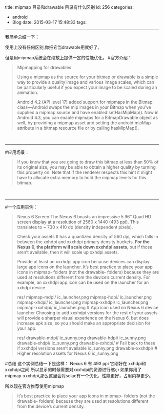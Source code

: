 title: mipmap 目录和drawable 目录有什么区别
id: 256
categories:
  - android
  - Blog
date: 2015-03-17 15:48:33
tags:
---

我简单总结一下：

使用上没有任何区别,你把它当drawable用就好了。

但是用mipmap系统会在缩放上提供一定的性能优化。
#官方介绍：

> Mipmapping for drawables
> 
>   Using a mipmap as the source for your bitmap or drawable is a simple way to provide a quality image and various image scales, which can be particularly useful if you expect your image to be scaled during an animation.
> 
>   Android 4.2 (API level 17) added support for mipmaps in the Bitmap class—Android swaps the mip images in your Bitmap when you've supplied a mipmap source and have enabled setHasMipMap(). Now in Android 4.3, you can enable mipmaps for a BitmapDrawable object as well, by providing a mipmap asset and setting the android:mipMap attribute in a bitmap resource file or by calling hasMipMap().

&nbsp;

* * *

#应用场景：

> If you know that you are going to draw this bitmap at less than 50% of its original size, you may be able to obtain a higher quality by turning this property on. Note that if the renderer respects this hint it might have to allocate extra memory to hold the mipmap levels for this bitmap.

&nbsp;

* * *

#一个应用实例：

> Nexus 6
>   Screen
>   The Nexus 6 boasts an impressive 5.96” Quad HD screen display at a resolution of 2560 x 1440 (493 ppi). This translates to ~ 730 x 410 dp (density independent pixels).
> 
>   Check your assets
>   It has a quantized density of 560 dpi, which falls in between the xxhdpi and xxxhdpi primary density buckets. **For the Nexus 6, the platform will scale down xxxhdpi assets**, but if those aren’t available, then it will scale up xxhdpi assets.
> 
>   Provide at least an xxxhdpi app icon because devices can display large app icons on the launcher. It’s best practice to place your app icons in mipmap- folders (not the drawable- folders) because they are used at resolutions different from the device’s current density. For example, an xxxhdpi app icon can be used on the launcher for an xxhdpi device.
> 
>   res/
>   mipmap-mdpi/
>   ic_launcher.png
>   mipmap-hdpi/
>   ic_launcher.png
>   mipmap-xhdpi/
>   ic_launcher.png
>   mipmap-xxhdpi/
>   ic_launcher.png
>   mipmap-xxxhdpi/
>   ic_launcher.png # App icon used on Nexus 6 device launcher
>   Choosing to add xxxhdpi versions for the rest of your assets will provide a sharper visual experience on the Nexus 6, but does increase apk size, so you should make an appropriate decision for your app.
> 
>   res/
>   drawable-mdpi/
>   ic_sunny.png
>   drawable-hdpi/
>   ic_sunny.png
>   drawable-xhdpi/
>   ic_sunny.png
>   drawable-xxhdpi/ # Fall back to these if xxxhdpi versions aren’t available
>   ic_sunny.png
>   drawable-xxxhdpi/ # Higher resolution assets for Nexus 6
>   ic_sunny.png

#总结
这个实例总结一下是这样：
Nexus 6 有 493 ppi
它刚好在 xxhdpi和xxxhdpi之间
所以显示的时候需要对xxxhdpi的资源进行缩小
如果你用了mipmap-xxxhdpi,那么这里会对sclae有一个优化，性能更好，占用内存更少。

所以现在官方推荐使用mipmap

> It’s best practice to place your app icons in mipmap- folders (not the drawable- folders) because they are used at resolutions different from the device’s current density.

&nbsp;